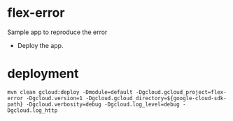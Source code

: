 # flex-error
Sample app to reproduce the error

- Deploy the app. 

# deployment
```
mvn clean gcloud:deploy -Dmodule=default -Dgcloud.gcloud_project=flex-error -Dgcloud.version=1 -Dgcloud.gcloud_directory=${google-cloud-sdk-path} -Dgcloud.verbosity=debug -Dgcloud.log_level=debug -Dgcloud.log_http
```